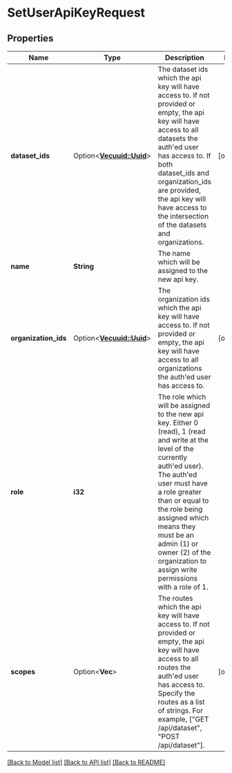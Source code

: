 # SetUserApiKeyRequest

## Properties

Name | Type | Description | Notes
------------ | ------------- | ------------- | -------------
**dataset_ids** | Option<[**Vec<uuid::Uuid>**](uuid::Uuid.md)> | The dataset ids which the api key will have access to. If not provided or empty, the api key will have access to all datasets the auth'ed user has access to. If both dataset_ids and organization_ids are provided, the api key will have access to the intersection of the datasets and organizations. | [optional]
**name** | **String** | The name which will be assigned to the new api key. | 
**organization_ids** | Option<[**Vec<uuid::Uuid>**](uuid::Uuid.md)> | The organization ids which the api key will have access to. If not provided or empty, the api key will have access to all organizations the auth'ed user has access to. | [optional]
**role** | **i32** | The role which will be assigned to the new api key. Either 0 (read), 1 (read and write at the level of the currently auth'ed user). The auth'ed user must have a role greater than or equal to the role being assigned which means they must be an admin (1) or owner (2) of the organization to assign write permissions with a role of 1. | 
**scopes** | Option<**Vec<String>**> | The routes which the api key will have access to. If not provided or empty, the api key will have access to all routes the auth'ed user has access to. Specify the routes as a list of strings. For example, [\"GET /api/dataset\", \"POST /api/dataset\"]. | [optional]

[[Back to Model list]](../README.md#documentation-for-models) [[Back to API list]](../README.md#documentation-for-api-endpoints) [[Back to README]](../README.md)


